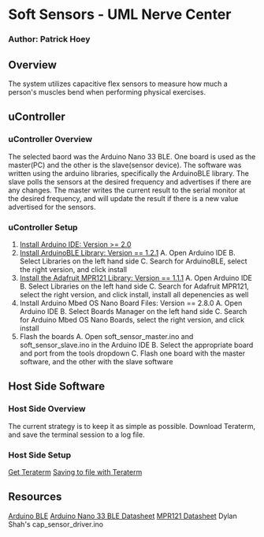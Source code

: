 # Soft Sensors - UML Nerve Center
### Author: Patrick Hoey

## Overview
The system utilizes capacitive flex sensors to measure how much a person's muscles bend when performing physical exercises.

## uController
### uController Overview
The selected baord was the Arduino Nano 33 BLE. One board is used as the master(PC) and the other is the slave(sensor device). The software was written using the arduino libraries, specifically the ArduinoBLE library. The slave polls the sensors at the desired frequency and advertises if there are any changes. The master writes the current result to the serial monitor at the desired frequency, and will update the result if there is a new value advertised for the sensors.

### uController Setup
1. [Install Arduino IDE: Version >= 2.0](https://www.arduino.cc/en/software)
2. [Install ArduinoBLE Library: Version == 1.2.1](https://www.arduino.cc/en/Reference/ArduinoBLE)
   A. Open Arduino IDE 
   B. Select Libraries on the left hand side 
   C. Search for ArduinoBLE, select the right version, and click install 
3. [Install the Adafruit MPR121 Library: Version == 1.1.1](https://docs.arduino.cc/static/d7a8bf3f62b04aa29ec3036a6a2a4f51/ABX00030-datasheet.pdf) 
   A. Open Arduino IDE 
   B. Select Libraries on the left hand side 
   C. Search for Adafruit MPR121, select the right version, and click install, install all depenencies as well 
4. Install Arduino Mbed OS Nano Board Files: Version == 2.8.0
   A. Open Arduino IDE 
   B. Select Boards Manager on the left hand side 
   C. Search for Arduino Mbed OS Nano Boards, select the right version, and click install 
5. Flash the boards
   A. Open soft_sensor_master.ino and soft_sensor_slave.ino in the Arduino IDE 
   B. Select the appropriate board and port from the tools dropdown 
   C. Flash one board with the master software, and the other with the slave software 

## Host Side Software
### Host Side Overview
The current strategy is to keep it as simple as possible. Download Teraterm, and save the terminal session to a log file.

### Host Side Setup
[Get Teraterm](https://ttssh2.osdn.jp/index.html.en) 
[Saving to file with Teraterm](https://ttssh2.osdn.jp/manual/4/en/usage/tips/loging_howto.html) 

## Resources
[Arduino BLE](https://www.arduino.cc/en/Reference/ArduinoBLE) 
[Arduino Nano 33 BLE Datasheet](https://docs.arduino.cc/static/d7a8bf3f62b04aa29ec3036a6a2a4f51/ABX00030-datasheet.pdf) 
[MPR121 Datasheet](https://www.sparkfun.com/datasheets/Components/MPR121.pdf) 
Dylan Shah's cap_sensor_driver.ino 

